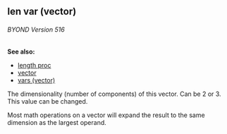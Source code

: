 ## len var (vector) 
###### BYOND Version 516
**See also:**
*   [length proc](/ref/proc/length.md) 
*   [vector](/ref/vector.md) 
*   [vars (vector)](/ref/vector/var.md) 

The dimensionality (number of components) of this vector. Can
be 2 or 3. This value can be changed. 

Most math operations on a
vector will expand the result to the same dimension as the largest
operand.